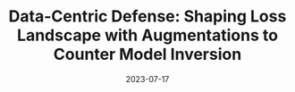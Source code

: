 ---
title: "Data-Centric Defense: Shaping Loss Landscape with Augmentations to Counter Model Inversion"
collection: publications
date: 2023-07-17
authors: Si Chen, Feiyang Kang, Nikhil Abhyankar, Ming Jin, Ruoxi Jia
venue: Data Centric Machine Learning (DMLR) at ICML 2023
paperurl: "https://dmlr.ai/assets/accepted-papers/47/CameraReady/poi4mi___extended_abstract.pdf"
venureurl: "https://icml.cc/virtual/2023/workshop/21492"
venuetype: conference
---